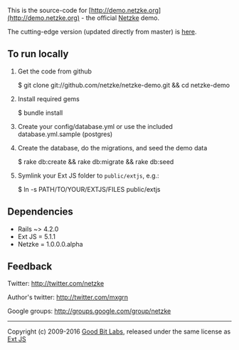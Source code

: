 This is the source-code for [http://demo.netzke.org](http://demo.netzke.org) - the official [Netzke](http://netzke.org) demo.

The cutting-edge version (updated directly from master) is [here](http://edgedemo.netzke.org).

## To run locally

1. Get the code from github

    $ git clone git://github.com/netzke/netzke-demo.git && cd netzke-demo

2. Install required gems

    $ bundle install

3. Create your config/database.yml or use the included database.yml.sample (postgres)

4. Create the database, do the migrations, and seed the demo data

    $ rake db:create && rake db:migrate && rake db:seed

5. Symlink your Ext JS folder to `public/extjs`, e.g.:

    $ ln -s PATH/TO/YOUR/EXTJS/FILES public/extjs

## Dependencies

* Rails ~> 4.2.0
* Ext JS = 5.1.1
* Netzke = 1.0.0.0.alpha

## Feedback

Twitter: http://twitter.com/netzke

Author's twitter: http://twitter.com/mxgrn

Google groups: http://groups.google.com/group/netzke

---
Copyright (c) 2009-2016 [Good Bit Labs](http://goodbitlabs.com/), released under the same license as [Ext JS](https://www.sencha.com/legal/#Sencha_Ext_JS)
